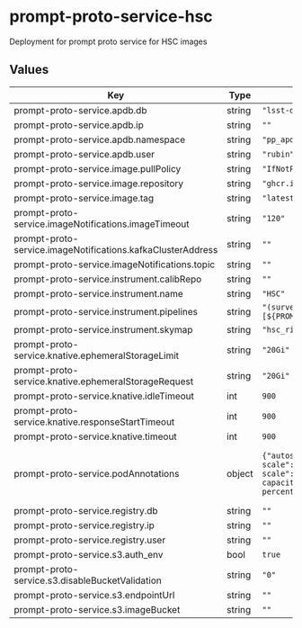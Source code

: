 # prompt-proto-service-hsc

Deployment for prompt proto service for HSC images

## Values

| Key | Type | Default | Description |
|-----|------|---------|-------------|
| prompt-proto-service.apdb.db | string | `"lsst-devl"` |  |
| prompt-proto-service.apdb.ip | string | `""` |  |
| prompt-proto-service.apdb.namespace | string | `"pp_apdb"` |  |
| prompt-proto-service.apdb.user | string | `"rubin"` |  |
| prompt-proto-service.image.pullPolicy | string | `"IfNotPresent"` |  |
| prompt-proto-service.image.repository | string | `"ghcr.io/lsst-dm/prompt-proto-service"` |  |
| prompt-proto-service.image.tag | string | `"latest"` |  |
| prompt-proto-service.imageNotifications.imageTimeout | string | `"120"` |  |
| prompt-proto-service.imageNotifications.kafkaClusterAddress | string | `""` |  |
| prompt-proto-service.imageNotifications.topic | string | `""` |  |
| prompt-proto-service.instrument.calibRepo | string | `""` |  |
| prompt-proto-service.instrument.name | string | `"HSC"` |  |
| prompt-proto-service.instrument.pipelines | string | `"(survey=\"SURVEY\")=[${PROMPT_PROTOTYPE_DIR}/pipelines/${RUBIN_INSTRUMENT}/ApPipe.yaml]"` |  |
| prompt-proto-service.instrument.skymap | string | `"hsc_rings_v1"` |  |
| prompt-proto-service.knative.ephemeralStorageLimit | string | `"20Gi"` |  |
| prompt-proto-service.knative.ephemeralStorageRequest | string | `"20Gi"` |  |
| prompt-proto-service.knative.idleTimeout | int | `900` |  |
| prompt-proto-service.knative.responseStartTimeout | int | `900` |  |
| prompt-proto-service.knative.timeout | int | `900` |  |
| prompt-proto-service.podAnnotations | object | `{"autoscaling.knative.dev/max-scale":"100","autoscaling.knative.dev/min-scale":"3","autoscaling.knative.dev/target-burst-capacity":"-1","autoscaling.knative.dev/target-utilization-percentage":"60","revision":"1"}` | Annotations for the prompt-proto-service pod |
| prompt-proto-service.registry.db | string | `""` |  |
| prompt-proto-service.registry.ip | string | `""` |  |
| prompt-proto-service.registry.user | string | `""` |  |
| prompt-proto-service.s3.auth_env | bool | `true` |  |
| prompt-proto-service.s3.disableBucketValidation | string | `"0"` |  |
| prompt-proto-service.s3.endpointUrl | string | `""` |  |
| prompt-proto-service.s3.imageBucket | string | `""` |  |
